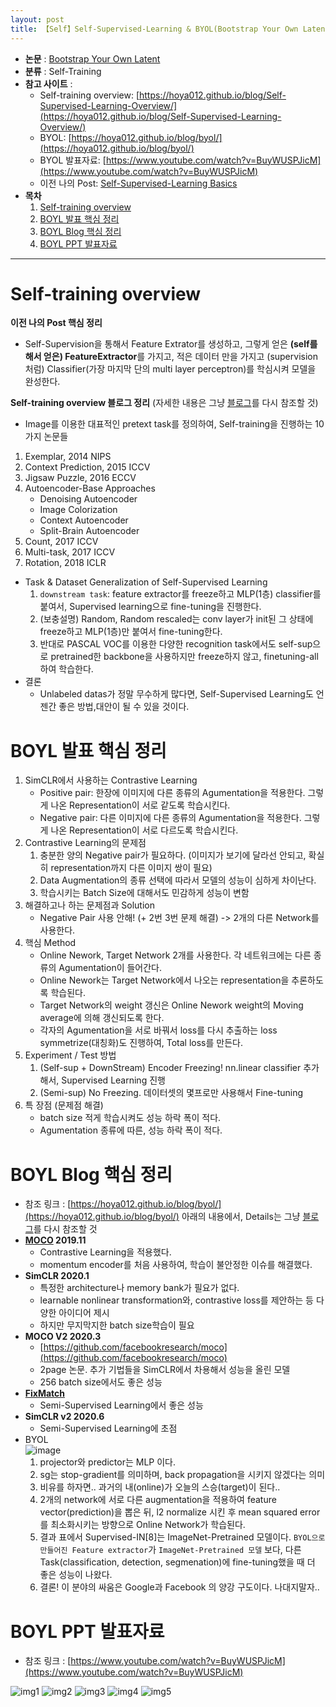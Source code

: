 ```yaml
---
layout: post
title: 【Self】Self-Supervised-Learning & BYOL(Bootstrap Your Own Latent)
---
```


- **논문** : [Bootstrap Your Own Latent](https://arxiv.org/abs/2006.07733)
- **분류** : Self-Training
- **참고 사이트** : 
  - Self-training overview: [https://hoya012.github.io/blog/Self-Supervised-Learning-Overview/](https://hoya012.github.io/blog/Self-Supervised-Learning-Overview/)
  - BYOL: [https://hoya012.github.io/blog/byol/](https://hoya012.github.io/blog/byol/)
  - BYOL 발표자료: [https://www.youtube.com/watch?v=BuyWUSPJicM](https://www.youtube.com/watch?v=BuyWUSPJicM)
  - 이전 나의 Post: [Self-Supervised-Learning Basics](https://junha1125.github.io/blog/artificial-intelligence/2021-01-15-Self-supervise/)
- **목차**
  1. [Self-training overview](https://junha1125.github.io/blog/artificial-intelligence/2021-04-13-BYOL/#self-training-overview)
  2. [BOYL 발표 핵심 정리](https://junha1125.github.io/blog/artificial-intelligence/2021-04-13-BYOL/#boyl-%EB%B0%9C%ED%91%9C-%ED%95%B5%EC%8B%AC-%EC%A0%95%EB%A6%AC)
  3. [BOYL Blog 핵심 정리](https://junha1125.github.io/blog/artificial-intelligence/2021-04-13-BYOL/#boyl-blog-%ED%95%B5%EC%8B%AC-%EC%A0%95%EB%A6%AC)
  5. [BOYL PPT 발표자료](https://junha1125.github.io/blog/artificial-intelligence/2021-04-13-BYOL/#boyl-ppt-%EB%B0%9C%ED%91%9C%EC%9E%90%EB%A3%8C)



---

# Self-training overview

**이전 나의 Post 핵심 정리**     

- Self-Supervision을 통해서 Feature Extrator를 생성하고, 그렇게 얻은 **(self를 해서 얻은) FeatureExtractor**를 가지고, 적은 데이터 만을 가지고 (supervision 처럼) Classifier(가장 마지막 단의 multi layer perceptron)를 학심시켜 모델을 완성한다.

**Self-training overview 블로그 정리** (자세한 내용은 그냥 [블로그](https://hoya012.github.io/blog/Self-Supervised-Learning-Overview/)를 다시 참조할 것)  

-  Image를 이용한 대표적인 pretext task를 정의하여, Self-training을 진행하는 10가지 논문들
  1. Exemplar, 2014 NIPS
  2. Context Prediction, 2015 ICCV
  3. Jigsaw Puzzle, 2016 ECCV
  4. Autoencoder-Base Approaches
     - Denoising Autoencoder 
     - Image Colorization 
     - Context Autoencoder 
     - Split-Brain Autoencoder 
  5. Count, 2017 ICCV
  6. Multi-task, 2017 ICCV
  7. Rotation, 2018 ICLR
- Task & Dataset Generalization of Self-Supervised Learning
  1. `downstream task`: feature extractor를 freeze하고 MLP(1층) classifier를 붙여서, Supervised learning으로 fine-tuning을 진행한다.
  2. (보충설명) Random, Random rescaled는 conv layer가 init된 그 상태에 freeze하고 MLP(1층)만 붙여서 fine-tuning한다. 
  3. 반대로 PASCAL VOC를 이용한 다양한 recognition task에서도 self-sup으로 pretrained한 backbone을 사용하지만 freeze하지 않고, finetuning-all 하여 학습한다.
- 결론 
  - Unlabeled datas가 정말 무수하게 많다면, Self-Supervised Learning도 언젠간 좋은 방법,대안이 될 수 있을 것이다. 



# BOYL 발표 핵심 정리

1. SimCLR에서 사용하는 Contrastive Learning
   - Positive pair: 한장에 이미지에 다른 종류의 Agumentation을 적용한다. 그렇게 나온 Representation이 서로 같도록 학습시킨다.
   - Negative pair: 다른 이미지에 다른 종류의 Agumentation을 적용한다. 그렇게 나온 Representation이 서로 다르도록 학습시킨다.
2. Contrastive Learning의 문제점
   1. 충분한 양의 Negative pair가 필요하다. (이미지가 보기에 달라선 안되고, 확실히 representation까지 다른 이미지 쌍이 필요)
   2. Data Augmentation의 종류 선택에 따라서 모델의 성능이 심하게 차이난다. 
   3. 학습시키는 Batch Size에 대해서도 민감하게 성능이 변함
3. 해결하고나 하는 문제점과 Solution
   - Negative Pair 사용 안해! (+ 2번 3번 문제 해결) -> 2개의 다른 Network를 사용한다.
4. 핵심 Method
   - Online Nework, Target Network 2개를 사용한다. 각 네트워크에는 다른 종류의 Agumentation이 들어간다. 
   - Online Nework는 Target Network에서 나오는 representation을 추론하도록 학습된다. 
   - Target Network의 weight 갱신은 Online Nework weight의 Moving average에 의해 갱신되도록 한다.
   - 각자의 Agumentation을 서로 바꿔서 loss를 다시 추출하는 loss symmetrize(대칭화)도 진행하여, Total loss를 만든다.
5. Experiment / Test 방법 
   1. (Self-sup + DownStream) Encoder Freezing! nn.linear classifier 추가해서, Supervised Learning 진행
   2. (Semi-sup) No Freezing. 데이터셋의 몇프로만 사용해서 Fine-tuning
6. 특 장점 (문제점 해결)
   - batch size 적게 학습시켜도 성능 하락 폭이 적다.
   - Agumentation 종류에 따른, 성능 하락 폭이 적다.



# BOYL Blog 핵심 정리

- 참조 링크 : [https://hoya012.github.io/blog/byol/](https://hoya012.github.io/blog/byol/) 아래의 내용에서, Details는 그냥 [블로그](https://hoya012.github.io/blog/Self-Supervised-Learning-Overview/)를 다시 참조할 것 
- **[MOCO](https://youtu.be/FWhM3juUM6s) 2019.11**
  - Contrastive Learning을 적용했다. 
  - momentum encoder를 처음 사용하여, 학습이 불안정한 이슈를 해결했다.
- **SimCLR 2020.1**
  - 특정한 architecture나 memory bank가 필요가 없다.
  - learnable nonlinear transformation와, contrastive loss를 제안하는 등 다양한 아이디어 제시
  - 하지만 무지막지한 batch size학습이 필요
- **MOCO V2 2020.3**
  - [https://github.com/facebookresearch/moco](https://github.com/facebookresearch/moco)
  - 2page 논문. 추가 기법들을 SimCLR에서 차용해서 성능을 올린 모델
  - 256 batch size에서도 좋은 성능
- [**FixMatch**](https://www.youtube.com/watch?v=fOCxgrR95ew&feature=youtu.be)
  -  Semi-Supervised Learning에서 좋은 성능
- **SimCLR v2 2020.6**
  - Semi-Supervised Learning에 초점
- BYOL    
  ![image](https://user-images.githubusercontent.com/46951365/114966056-c4e77a00-9eac-11eb-8ddd-d83fa65d3098.png)
  1. projector와 predictor는 MLP 이다. 
  2. sg는 stop-gradient를 의미하며, back propagation을 시키지 않겠다는 의미
  3. 비유를 하자면.. 과거의 내(online)가 오늘의 스승(target)이 된다..
  4. 2개의 network에 서로 다른 augmentation을 적용하여 feature vector(prediction)을 뽑은 뒤, l2 normalize 시킨 후 mean squared error를 최소화시키는 방향으로 Online Network가 학습된다.
  5. 결과 표에서 Supervised-IN[8]는 ImageNet-Pretrained 모델이다. `BYOL으로 만들어진 Feature extractor`가  `ImageNet-Pretrained 모델` 보다, 다른 Task(classification, detection, segmenation)에 fine-tuning했을 때 더 좋은 성능이 나왔다. 
  6. 결론! 이 분야의 싸움은 Google과 Facebook 의 양강 구도이다. 나대지말자..





# BOYL PPT 발표자료

- 참조 링크 : [https://www.youtube.com/watch?v=BuyWUSPJicM](https://www.youtube.com/watch?v=BuyWUSPJicM)

![img1](https://github.com/junha1125/Imgaes_For_GitBlog/blob/master/2021-4/BYOL/BYOL_210415_230031_01.jpg?raw=true)
![img2](https://github.com/junha1125/Imgaes_For_GitBlog/blob/master/2021-4/BYOL/BYOL_210415_230031_02.jpg?raw=true)
![img3](https://github.com/junha1125/Imgaes_For_GitBlog/blob/master/2021-4/BYOL/BYOL_210415_230031_03.jpg?raw=true)
![img4](https://github.com/junha1125/Imgaes_For_GitBlog/blob/master/2021-4/BYOL/BYOL_210415_230031_04.jpg?raw=true)
![img5](https://github.com/junha1125/Imgaes_For_GitBlog/blob/master/2021-4/BYOL/BYOL_210415_230031_05.jpg?raw=true)




























